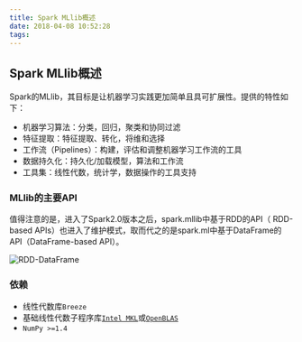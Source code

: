 ```yaml
---
title: Spark MLlib概述
date: 2018-04-08 10:52:28
tags:
---
```


## Spark MLlib概述

Spark的MLlib，其目标是让机器学习实践更加简单且具可扩展性。提供的特性如下：

+ 机器学习算法：分类，回归，聚类和协同过滤
+ 特征提取：特征提取、转化，将维和选择
+ 工作流（Pipelines）：构建，评估和调整机器学习工作流的工具
+ 数据持久化：持久化/加载模型，算法和工作流
+ 工具集：线性代数，统计学，数据操作的工具支持

### MLlib的主要API

值得注意的是，进入了Spark2.0版本之后，spark.mllib中基于RDD的API（ RDD-based APIs）也进入了维护模式，取而代之的是spark.ml中基于DataFrame的API（DataFrame-based API）。

![RDD-DataFrame](images/RDD-DataFrame.jpg "RDD-DataFrame")

### 依赖

+ 线性代数库`Breeze`
+ 基础线性代数子程序库[`Intel MKL`](https://software.intel.com/en-us/mkl)或[`OpenBLAS`](http://www.openblas.net/)
+ `NumPy >=1.4`

